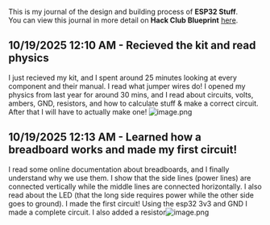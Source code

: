 <!--
  ===================    !!READ THIS NOTICE!!   ====================
  DO NOT edit this file manually. Your changes WILL BE OVERWRITTEN!
  This journal is auto generated and updated by Hack Club Blueprint.
  To edit this file, please edit your journal entries on Blueprint.
  ==================================================================
-->

This is my journal of the design and building process of **ESP32 Stuff**.  
You can view this journal in more detail on **Hack Club Blueprint** [here](https://blueprint.hackclub.com/projects/562).


## 10/19/2025 12:10 AM - Recieved the kit and read physics  

I just recieved my kit, and I spent around 25 minutes looking at every component and their manual. I read what jumper wires do! I opened my physics from last year for around 30 mins, and I read about circuits, volts, ambers, GND, resistors, and how to calculate stuff & make a correct circuit. After that I will have to actually make one!
![image.png](https://blueprint.hackclub.com/user-attachments/blobs/proxy/eyJfcmFpbHMiOnsiZGF0YSI6MzA5OCwicHVyIjoiYmxvYl9pZCJ9fQ==--5b5572c1fc63b14ee48f8eae1ccdaaa5ce4338c7/image.png)
  

## 10/19/2025 12:13 AM - Learned how a breadboard works and made my first circuit!  

I read some online documentation about breadboards, and I finally understand why we use them. I show that the side lines (power lines) are connected vertically while the middle lines are connected horizontally. I also read about the LED (that the long side requires power while the other side goes to ground). I made the first circuit! Using the esp32 3v3 and GND I made a complete circuit. I also added a resistor![image.png](https://blueprint.hackclub.com/user-attachments/blobs/proxy/eyJfcmFpbHMiOnsiZGF0YSI6MzA5OSwicHVyIjoiYmxvYl9pZCJ9fQ==--440045a4e24197cb808fc20be3c069d6ead54063/image.png)
  

